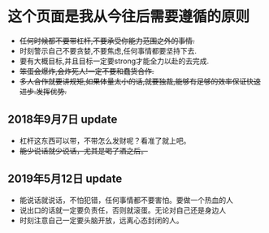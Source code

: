 # 这个页面是我从今往后需要遵循的原则
* ~~任何时候都不要带杠杆,不要承受你能力范围之外的事情.~~
* 时刻警示自己不要贪婪,不要焦虑,任何事情都要坚持下去.
* 要有大概目标,并且目标一定要strong才能全力以赴的去完成.
* ~~笨蛋会爆炸,会炸死人!一定不要和蠢货合作.~~
* ~~多人合作就要讲规矩,如果体量太小的话,就要独裁,能够有足够的效率保证快速进步.发挥优势.~~
## 2018年9月7日 update
* 杠杆这东西可以带，不带怎么发财呢？看准了就上吧。
* ~~能少说话就少说话，尤其是喝了酒之后。~~
## 2019年5月12日 update
* 能说话就说话，不怕犯错，任何事情都不要害怕。要做一个热血的人
* 说出口的话就一定要负责任，否则就滚蛋。无论对自己还是身边人
* 时刻注意自己一定要头脑开放，远离心态封闭的人。
